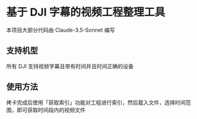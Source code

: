 # 基于 DJI 字幕的视频工程整理工具

本项目大部分代码由 Claude-3.5-Sonnet 编写

## 支持机型

所有 DJI 支持视频字幕且带有时间并且时间正确的设备

## 使用方法

拷卡完成后使用「获取索引」功能对工程进行索引，然后载入文件，选择时间范围，即可获取时间段内的视频文件
